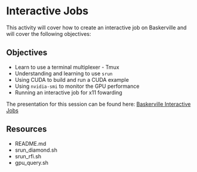 # Interactive Jobs

This activity will cover how to create an interactive job on Baskerville and will cover the following objectives:

## Objectives

- Learn to use a terminal multiplexer - Tmux
- Understanding and learning to use `srun`
- Using CUDA to build and run a CUDA example
- Using `nvidia-smi` to monitor the GPU performance
- Running an interactive job for x11 fowarding

The presentation for this session can be found here: [Baskerville Interactive Jobs](https://bham-my.sharepoint.com/personal/g_yearwood_bham_ac_uk/_layouts/15/guestaccess.aspx?share=EdJ2j-RLF9lFutsxqTaJqwgBM2ldAFg6S5YWQFEhUAvnoQ&e=njIMh3)


## Resources

- README.md
- srun_diamond.sh
- srun_rfi.sh
- gpu_query.sh
